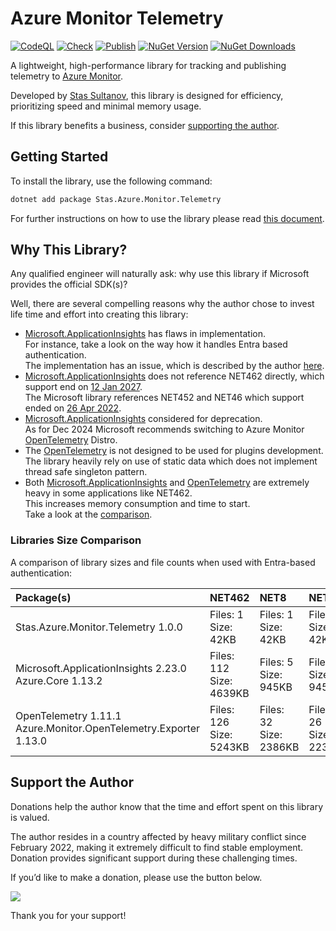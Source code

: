 # Azure Monitor Telemetry 
[![CodeQL](https://github.com/stas-sultanov/azure-monitor-telemetry-draft/actions/workflows/github-code-scanning/codeql/badge.svg)](https://github.com/stas-sultanov/azure-monitor-telemetry-draft/actions/workflows/github-code-scanning/codeql)
[![Check](https://github.com/stas-sultanov/azure-monitor-telemetry-draft/actions/workflows/check.yml/badge.svg)](https://github.com/stas-sultanov/azure-monitor-telemetry-draft/actions/workflows/check.yml)
[![Publish](https://github.com/stas-sultanov/azure-monitor-telemetry-draft/actions/workflows/publish.yml/badge.svg)](https://github.com/stas-sultanov/azure-monitor-telemetry-draft/actions/workflows/publish.yml)
[![NuGet Version](https://img.shields.io/nuget/v/Stas.Azure.Monitor.Telemetry)](https://www.nuget.org/packages/Stas.Azure.Monitor.Telemetry)
[![NuGet Downloads](https://img.shields.io/nuget/dt/Stas.Azure.Monitor.Telemetry)](https://www.nuget.org/packages/Stas.Azure.Monitor.Telemetry)

A lightweight, high-performance library for tracking and publishing telemetry to [Azure Monitor][AzureMonitor].

Developed by [Stas Sultanov][StasSultanovLinkedIn], this library is designed for efficiency, prioritizing speed and minimal memory usage.

If this library benefits a business, consider [supporting the author](#support-the-author).

## Getting Started

To install the library, use the following command:

```sh
dotnet add package Stas.Azure.Monitor.Telemetry
```

For further instructions on how to use the library please read [this document](/src/readme.md).

## Why This Library?

Any qualified engineer will naturally ask: why use this library if Microsoft provides the official SDK(s)?

Well, there are several compelling reasons why the author chose to invest life time and effort into creating this library:

- [Microsoft.ApplicationInsights][MSAppInsigthsNuget2_23] has flaws in implementation.<br/>
  For instance, take a look on the way how it handles Entra based authentication.<br/>
  The implementation has an issue, which is described by the author [here][AppInsightsDotNetGitHubAuthIssue].
- [Microsoft.ApplicationInsights][MSAppInsigthsNuget2_23] does not reference NET462 directly, which support end on [12 Jan 2027][NETLifeCycle].<br/>
  The Microsoft library references NET452 and NET46 which support ended on [26 Apr 2022][NETLifeCycle].
- [Microsoft.ApplicationInsights][MSAppInsigthsNuget2_23] considered for deprecation.<br/>
  As for Dec 2024 Microsoft recommends switching to Azure Monitor [OpenTelemetry](https://learn.microsoft.com/azure/azure-monitor/app/opentelemetry-enable) Distro.
- The [OpenTelemetry][OpenTelemetry] is not designed to be used for plugins development.<br/>
  The library heavily rely on use of static data which does not implement thread safe singleton pattern.
- Both [Microsoft.ApplicationInsights][MSAppInsigthsNuget2_23] and [OpenTelemetry][OpenTelemetry] are extremely heavy in some applications like NET462.<br/>
  This increases memory consumption and time to start.<br/>
  Take a look at the [comparison](#libraries-size-comparison).

### Libraries Size Comparison

A comparison of library sizes and file counts when used with Entra-based authentication:

| Package(s)                                   | NET462 | NET8 | NET9 |
| :------------------------------------------- | :----- | :--- | :--- |
| Stas.Azure.Monitor.Telemetry           1.0.0 <br/> | Files: 1<br/>Size:  42KB | Files:   1<br/>Size:   42KB | Files: 1<br/>Size:  42KB |
| Microsoft.ApplicationInsights         2.23.0 <br/> Azure.Core                            1.13.2 | Files: 112<br/>Size: 4639KB | Files: 5<br/>Size: 945KB | Files: 5<br/>Size: 945KB |
| OpenTelemetry                         1.11.1 <br/> Azure.Monitor.OpenTelemetry.Exporter  1.13.0 | Files: 126<br/>Size: 5243KB | Files: 32<br/>Size: 2386KB | Files:  26<br/>Size: 2233KB |

## Support the Author

Donations help the author know that the time and effort spent on this library is valued.

The author resides in a country affected by heavy military conflict since February 2022, making it extremely difficult to find stable employment. Donation provides significant support during these challenging times.

If you’d like to make a donation, please use the button below.

[![](https://www.paypalobjects.com/en_US/i/btn/btn_donate_SM.gif)](https://www.paypal.com/cgi-bin/webscr?cmd=_s-xclick&hosted_button_id=K2DPD6J3DJ2FN)

Thank you for your support!

[AppInsightsDotNetGitHubAuthIssue]: https://github.com/microsoft/ApplicationInsights-dotnet/issues/2945
[AzureMonitor]: https://docs.microsoft.com/azure/azure-monitor/overview
[MSAppInsigthsNuget2_23]: https://www.nuget.org/packages/Microsoft.ApplicationInsights/2.23.0
[NETLifeCycle]: https://learn.microsoft.com/lifecycle/products/microsoft-net-framework
[OpenTelemetry]: https://www.nuget.org/packages/OpenTelemetry
[StasSultanovLinkedIn]: https://www.linkedin.com/in/stas-sultanov
